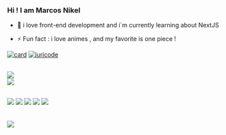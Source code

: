 ### Hi ! I am Marcos Nikel


- 🔭 i love front-end development and i´m currently learning about NextJS
- ⚡ Fun fact : i love animes , and my favorite is one piece !

  <a href="https:/9/github.com/marcossnikel">
  
[![card](https://github-readme-stats.vercel.app/api?username=marcossnikel&theme=radical&show_icons=true)](https://github.com/anuraghazra/github-readme-stats)
[![iuricode](https://github-readme-stats.vercel.app/api/top-langs/?username=marcossnikel&hide=html&layout=compact=true&theme=radical)](https://github.com/anuraghazra/github-readme-stats)
  
  <div style="display: inline_block"><br>
    
  <img src="https://skillicons.dev/icons?i=html,css,js,typescript,python,vue,nuxt,react,nextjs,styledcomponents,tailwind,sass,nodejs,prisma,mysql,mongodb" />
  <br>                                                             
  <img src="https://skillicons.dev/icons?i=react,nextjs,styledcomponents,tailwind,sass,nodejs,prisma,mysql,mongodb" />

##
<div> 
  <a href="https://www.instagram.com/nikeelwz/?hl=" target="_blank"><img src="https://img.shields.io/badge/-Instagram-%23E4405F?style=for-the-badge&logo=instagram&logoColor=white" target="_blank"></a>
  <a href = "mailto:marcosnikeldev@gmail.com"><img src="https://img.shields.io/badge/-Gmail-%23333?style=for-the-badge&logo=gmail&logoColor=white" target="_blank"></a>
  <a href="https://www.linkedin.com/in/mnikel/" target="_blank"><img src="https://img.shields.io/badge/-LinkedIn-%230077B5?style=for-the-badge&logo=linkedin&logoColor=white" target="_blank"></a>
  <a href="https://www.facebook.com/marcosnikel/" target="_blank"><img src="https://img.shields.io/badge/Facebook-1877F2?style=for-the-badge&logo=facebook&logoColor=white" target="_blank"></a>
  <a href="https://contate.me/marcossnikel" target="_blank"><img src="https://img.shields.io/badge/WhatsApp-25D366?style=for-the-badge&logo=whatsapp&logoColor=white" target="_blank"></a> 
  </div>
 <br> <br>
<img src="https://komarev.com/ghpvc/?username=marcossnikel&label=Visits">

